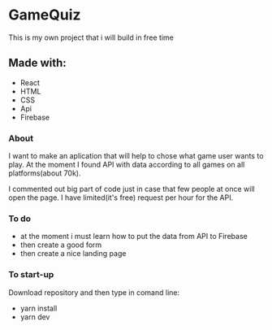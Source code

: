 # GameQuiz

This is my own project that i will build in free time

## Made with:

* React
* HTML
* CSS
* Api
* Firebase

### About

I want to make an aplication that will help to chose what game user wants to play.
At the moment I found API with data according to all games on all platforms(about 70k).

I commented out big part of code just in case that few people at once will open the page.
I have limited(it's free) request per hour for the API.

### To do
* at the moment i must learn how to put the data from API to Firebase
* then create a good form
* then create  a nice landing page

### To start-up
Download repository and then type in comand line:
* yarn install
* yarn dev

